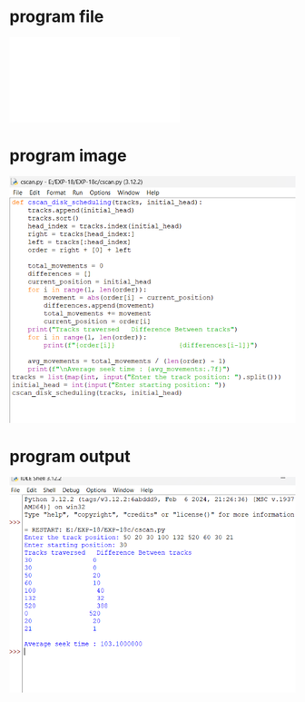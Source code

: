 # program file
![program_file](cscan.py)

# program image
![program_image](cscan_program.png)

# program output
![program_output](cscan_output.png)

